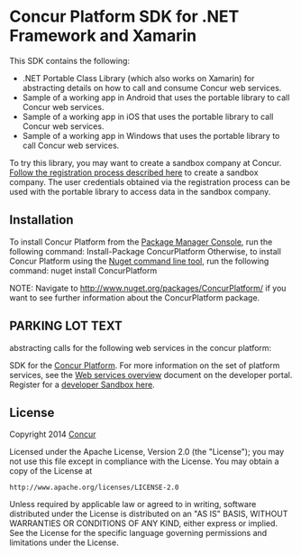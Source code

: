 Concur Platform SDK for .NET Framework and Xamarin
==================================================

This SDK contains the following:
* .NET Portable Class Library (which also works on Xamarin) for abstracting details on how to call and consume Concur web services.
* Sample of a working app in Android that uses the portable library to call Concur web services.
* Sample of a working app in iOS that uses the portable library to call Concur web services.
* Sample of a working app in Windows that uses the portable library to call Concur web services.

To try this library, you may want to create a sandbox company at Concur. [Follow the registration process described here](https://developer.concur.com/register) to create a sandbox company. The user credentials obtained via the registration process can be used with the portable library to access data in the sandbox company.

## Installation

To install Concur Platform from the [Package Manager Console](http://docs.nuget.org/docs/start-here/using-the-package-manager-console), run the following command:
        Install-Package ConcurPlatform
Otherwise, to install Concur Platform using the [Nuget command line tool](https://docs.nuget.org/consume/command-line-reference), run the following command:
    nuget install ConcurPlatform

NOTE: Navigate to http://www.nuget.org/packages/ConcurPlatform/ if you want to see further information about the ConcurPlatform package.



## PARKING LOT TEXT

 


 abstracting calls for the following web services in the concur platform:


SDK for the [Concur Platform](http://developer.concur.com). For more information on the set of platform services, see the [Web services overview](https://developer.concur.com/get-started/webservices-overview) document on the developer portal.
Register for a [developer Sandbox here](https://developer.concur.com/register).








## License

Copyright 2014 [Concur](http://www.concur.com)

Licensed under the Apache License, Version 2.0 (the "License");
you may not use this file except in compliance with the License.
You may obtain a copy of the License at

    http://www.apache.org/licenses/LICENSE-2.0

Unless required by applicable law or agreed to in writing, software
distributed under the License is distributed on an "AS IS" BASIS,
WITHOUT WARRANTIES OR CONDITIONS OF ANY KIND, either express or implied.
See the License for the specific language governing permissions and
limitations under the License.
